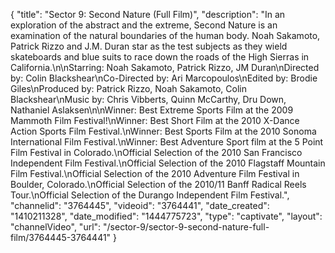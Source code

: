 {
    "title": "Sector 9: Second Nature (Full Film)",
    "description": "In an exploration of the abstract and the extreme, Second Nature is an examination of the natural boundaries of the human body. Noah Sakamoto, Patrick Rizzo and J.M. Duran star as the test subjects as they wield skateboards and blue suits to race down the roads of the High Sierras in California.\n\nStarring: Noah Sakamoto, Patrick Rizzo, JM Duran\nDirected by: Colin Blackshear\nCo-Directed by: Ari Marcopoulos\nEdited by: Brodie Giles\nProduced by: Patrick Rizzo, Noah Sakamoto, Colin Blackshear\nMusic by: Chris Vibberts, Quinn McCarthy, Dru Down, Nathaniel Aslaksen\n\nWinner: Best Extreme Sports Film at the 2009 Mammoth Film Festival!\nWinner: Best Short Film at the 2010 X-Dance Action Sports Film Festival.\nWinner: Best Sports Film at the 2010 Sonoma International Film Festival.\nWinner: Best Adventure Sport film at the 5 Point Film Festival in Colorado.\nOfficial Selection of the 2010 San Francisco Independent Film Festival.\nOfficial Selection of the 2010 Flagstaff Mountain Film Festival.\nOfficial Selection of the 2010 Adventure Film Festival in Boulder, Colorado.\nOfficial Selection of the 2010\/11 Banff Radical Reels Tour.\nOfficial Selection of the Durango Independent Film Festival.",
    "channelid": "3764445",
    "videoid": "3764441",
    "date_created": "1410211328",
    "date_modified": "1444775723",
    "type": "captivate",
    "layout": "channelVideo",
    "url": "\/sector-9\/sector-9-second-nature-full-film\/3764445-3764441"
}